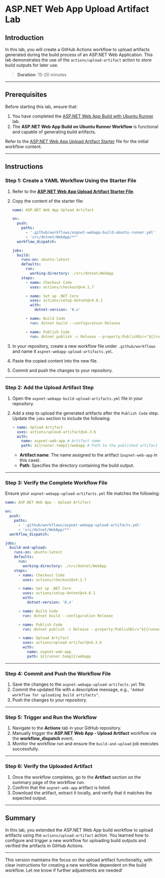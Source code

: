 # ASP.NET Web App Upload Artifact Lab

## Introduction

In this lab, you will create a GitHub Actions workflow to upload artifacts generated during the build process of an ASP.NET Web Application. This lab demonstrates the use of the `actions/upload-artifact` action to store build outputs for later use.

> **Duration**: 15-20 minutes

---

## Prerequisites

Before starting this lab, ensure that:

1. You have completed the [ASP.NET Web App Build with Ubuntu Runner](./build-ubuntu-runner-lab.md) lab.
2. The **ASP.NET Web App Build on Ubuntu Runner Workflow** is functional and capable of generating build artifacts.

Refer to the [ASP.NET Web App Upload Artifact Starter](./upload-artifacts-starter.md) file for the initial workflow content.

---

## Instructions

### Step 1: Create a YAML Workflow Using the Starter File

1. Refer to the [**ASP.NET Web App Upload Artifact Starter File**](./upload-artifacts-starter.md).
2. Copy the content of the starter file:

   ```yaml
   name: ASP.NET Web App Upload Artifact

   on:
     push:
       paths:
         - '.github/workflows/aspnet-webapp-build-ubuntu-runner.yml'
         - 'src/dotnet/WebApp/**'
     workflow_dispatch:

   jobs:
     build:
       runs-on: ubuntu-latest
       defaults:
         run:
           working-directory: ./src/dotnet/WebApp
       steps:
         - name: Checkout Code
           uses: actions/checkout@v4.1.7

         - name: Set up .NET Core
           uses: actions/setup-dotnet@v4.0.1
           with:
             dotnet-version: '8.x'

         - name: Build Code
           run: dotnet build --configuration Release

         - name: Publish Code
           run: dotnet publish -c Release --property:PublishDir="${{runner.temp}}/webapp"
   ```

3. In your repository, create a new workflow file under `.github/workflows` and name it `aspnet-webapp-upload-artifacts.yml`.
4. Paste the copied content into the new file.
5. Commit and push the changes to your repository.

---

### Step 2: Add the Upload Artifact Step

1. Open the `aspnet-webapp-build-upload-artifacts.yml` file in your repository.
2. Add a step to upload the generated artifacts after the `Publish Code` step. Update the `jobs` section to include the following:

   ```yaml
   - name: Upload Artifact
     uses: actions/upload-artifact@v4.3.6
     with:
       name: aspnet-web-app # Artifact name
       path: ${{runner.temp}}/webapp # Path to the published artifact
   ```

   - **Artifact name**: The name assigned to the artifact (`aspnet-web-app` in this case).
   - **Path**: Specifies the directory containing the build output.

---

### Step 3: Verify the Complete Workflow File

Ensure your `aspnet-webapp-upload-artifacts.yml` file matches the following:

```yaml
name: ASP.NET Web App - Upload Artifact

on:
  push:
    paths:
      - '.github/workflows/aspnet-webapp-upload-artifacts.yml'
      - 'src/dotnet/WebApp/**'
  workflow_dispatch:

jobs:
  build-and-upload:
    runs-on: ubuntu-latest
    defaults:
      run:
        working-directory: ./src/dotnet/WebApp
    steps:
      - name: Checkout Code
        uses: actions/checkout@v4.1.7

      - name: Set up .NET Core
        uses: actions/setup-dotnet@v4.0.1
        with:
          dotnet-version: '8.x'

      - name: Build Code
        run: dotnet build --configuration Release

      - name: Publish Code
        run: dotnet publish -c Release --property:PublishDir="${{runner.temp}}/webapp"

      - name: Upload Artifact
        uses: actions/upload-artifact@v4.3.6
        with:
          name: aspnet-web-app
          path: ${{runner.temp}}/webapp
```

---

### Step 4: Commit and Push the Workflow File

1. Save the changes to the `aspnet-webapp-upload-artifacts.yml` file.
2. Commit the updated file with a descriptive message, e.g., `"Added workflow for uploading build artifacts"`.
3. Push the changes to your repository.

---

### Step 5: Trigger and Run the Workflow

1. Navigate to the **Actions** tab in your GitHub repository.
2. Manually trigger the **ASP.NET Web App - Upload Artifact** workflow via the **workflow_dispatch** event.
3. Monitor the workflow run and ensure the `build-and-upload` job executes successfully.

---

### Step 6: Verify the Uploaded Artifact

1. Once the workflow completes, go to the **Artifact** section on the summary page of the workflow run.
2. Confirm that the `aspnet-web-app` artifact is listed.
3. Download the artifact, extract it locally, and verify that it matches the expected output.

---

## Summary

In this lab, you extended the ASP.NET Web App build workflow to upload artifacts using the `actions/upload-artifact` action. You learned how to configure and trigger a new workflow for uploading build outputs and verified the artifacts in GitHub Actions.

---

This version maintains the focus on the upload artifact functionality, with clear instructions for creating a new workflow dependent on the build workflow. Let me know if further adjustments are needed!
